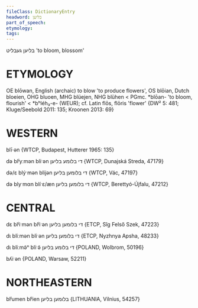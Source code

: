 ```yaml
---
fileClass: DictionaryEntry
headword: בליִען
part_of_speech: 
etymology: 
tags: 
---
```

בליִען
געבליט
'to bloom, blossom'

ETYMOLOGY
===========
OE blōwan, English (archaic) to blow 'to produce flowers', OS blōian, Dutch bloeien, OHG bluoen, MHG blüejen, NHG blühen < PGmc. *blōan- 'to bloom, flourish' < *bʰléh₃-e- (WEUR); cf. Latin flōs, flōris 'flower'
{DW² 5: 481; Kluge/Seebold 2011: 135; Kroonen 2013: 69}

WESTERN
========

blī·ən {WTCP, Budapest, Hutterer 1965: 135}

də blʲyːmən bliˑən די בלומע בליִען {WTCP, Dunajská Streda, 47179}

də/ɛ blýˑmən blijən די בלומען בליִען {WTCP, Vác, 47197}

də blyˑmαn blíˑɛ/æn די בלומען בליִען {WTCP, Berettyó-Újfalu, 47212}

CENTRAL
========

dɛ blʲiˑmən blʲiˑən די בלומען בליִען {ETCP, Sîg Felső Szek, 47223}

dɩ bliːmən bliˑən די בלומען בליִען {ETCP, Nyzhnya Apsha, 48233}

dɩ bliːmə̃ⁿ bliˑə̃ די בלומע בליִען {POLAND, Wolbrom, 50196}

bʎiˑən {POLAND, Warsaw, 52211}

NORTHEASTERN
==============

blʲumen blʲien בלומען בליִען {LITHUANIA, Vilnius, 54257}